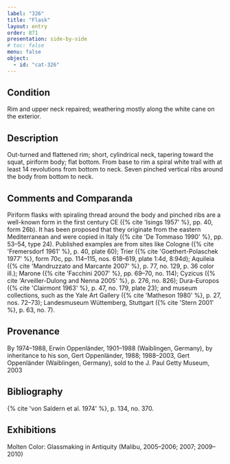 ```yaml
---
label: "326"
title: "Flask"
layout: entry
order: 871
presentation: side-by-side
# toc: false
menu: false
object:
  - id: "cat-326"
---
```


## Condition

Rim and upper neck repaired; weathering mostly along the white cane on the exterior.

## Description

Out-turned and flattened rim; short, cylindrical neck, tapering toward the squat, piriform body; flat bottom. From base to rim a spiral white trail with at least 14 revolutions from bottom to neck. Seven pinched vertical ribs around the body from bottom to neck.

## Comments and Comparanda

Piriform flasks with spiraling thread around the body and pinched ribs are a well-known form in the first century CE ({% cite 'Isings 1957' %}, pp. 40, form 26b). It has been proposed that they originate from the eastern Mediterranean and were copied in Italy ({% cite 'De Tommaso 1990' %}, pp. 53–54, type 24). Published examples are from sites like Cologne ({% cite 'Fremersdorf 1961' %}, p. 40, plate 60); Trier ({% cite 'Goethert-Polaschek 1977' %}, form 70c, pp. 114–115, nos. 618–619, plate 1:4d, 8:94d); Aquileia ({% cite 'Mandruzzato and Marcante 2007' %}, p. 77, no. 129, p. 36 color ill.); Marone ({% cite 'Facchini 2007' %}, pp. 69–70, no. 114); Cyzicus ({% cite 'Arveiller-Dulong and Nenna 2005' %}, p. 276, no. 826); Dura-Europos ({% cite 'Clairmont 1963' %}, p. 47, no. 179, plate 23); and museum collections, such as the Yale Art Gallery ({% cite 'Matheson 1980' %}, p. 27, nos. 72–73); Landesmuseum Wüttemberg, Stuttgart ({% cite 'Stern 2001' %}, p. 63, no. 7).

## Provenance

By 1974–1988, Erwin Oppenländer, 1901–1988 (Waiblingen, Germany), by inheritance to his son, Gert Oppenländer, 1988; 1988–2003, Gert Oppenländer (Waiblingen, Germany), sold to the J. Paul Getty Museum, 2003

## Bibliography

{% cite 'von Saldern et al. 1974' %}, p. 134, no. 370.

## Exhibitions

Molten Color: Glassmaking in Antiquity (Malibu, 2005–2006; 2007; 2009–2010)